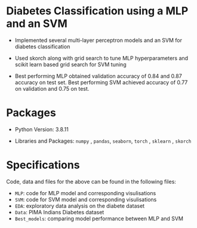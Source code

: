 # Diabetes Classification using a MLP and an SVM

- Implemented several multi-layer perceptron models and an SVM for diabetes classification

- Used skorch along with grid search to tune MLP hyperparameters and scikit learn based grid search for SVM tuning

- Best performing MLP obtained validation accuracy of 0.84 and 0.87 accuracy on test set. Best performing SVM achieved accuracy of 0.77 on validation and 0.75 on test.

# Packages
- Python Version: 3.8.11

- Libraries and Packages: `numpy` , `pandas`, `seaborn`, `torch` , `sklearn` , `skorch`

# Specifications
Code, data and files for the above can be found in the following files:

- `MLP`: code for MLP model and corresponding visulisations
- `SVM`: code for SVM model and corresponding visulisations
- `EDA`: exploratory data analysis on the diabete dataset
- `Data`: PIMA Indians Diabetes dataset
- `Best_models`: comparing model performance between MLP and SVM
